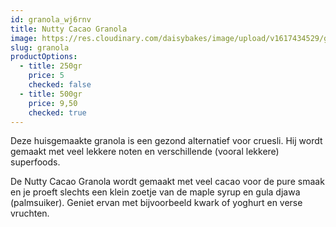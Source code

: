 ```yaml
---
id: granola_wj6rnv
title: Nutty Cacao Granola
image: https://res.cloudinary.com/daisybakes/image/upload/v1617434529/granola_wj6rnv.jpg
slug: granola
productOptions:
  - title: 250gr
    price: 5
    checked: false
  - title: 500gr
    price: 9,50
    checked: true
---
```


Deze huisgemaakte granola is een gezond alternatief voor cruesli. Hij wordt gemaakt met veel lekkere noten en verschillende (vooral lekkere) superfoods.

De Nutty Cacao Granola wordt gemaakt met veel cacao voor de pure smaak en je proeft slechts een klein zoetje van de maple syrup en gula djawa (palmsuiker). Geniet ervan met bijvoorbeeld kwark of yoghurt en verse vruchten.
